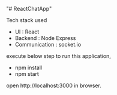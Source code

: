"# ReactChatApp"

Tech stack used 

- UI : React 
- Backend : Node Express
- Communication : socket.io


execute below step to run this application,
- npm install
- npm start

open http://localhost:3000 in browser.